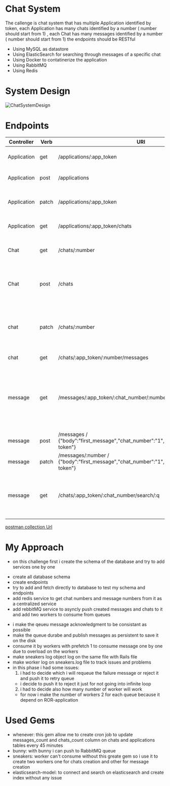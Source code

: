 # Chat System

The callenge is chat system that has multiple Application identified by token, each Application has many chats identified by a number ( number should start from 1) , each Chat has many messages identified by a number ( number should start from 1) the endpoints should be RESTful

* Using MySQL as datastore
* Using ElasticSearch for searching through messages of a specific chat
* Using Docker to contatinerize the application
* Using RabbitMQ
* Using Redis 

# System Design 

![ChatSystemDesign](https://user-images.githubusercontent.com/48384324/200163818-91db8747-14bf-410b-a023-5d17983c1e68.PNG)


# Endpoints

| Controller | Verb | URI | body | Description |
| ---------- | ---  | --- | ---- | ----------- |
| Application | get | /applications/:app_token | no body | get spacific application by token |
| Application | post | /applications | { "name": "name of the application "} | create new application |
| Application | patch | /applications/:app_token | { "name": "updated name of the application "} | update application name |
| Application | get | /applications/:app_token/chats | no body | get application chats | 
| Chat | get | /chats/:number | no body | get spacifice chat by number |
| Chat | post | /chats | { "name": "name of the chat ","app_token": "application token "} | create new chat with application token |
| chat | patch | /chats/:number | { "name": "updated name of the chat " ,"app_token": "application token "} | update chat name |
| chat | get | /chats/:app_token/:number/messages | no body | get chat messages |
| message | get | /messages/:app_token/:chat_number/:number | no body | get message by application token and chat number and message number |
| message | post | /messages / {"body":"first_message","chat_number":"1","app_token":"application token"} | create new message |
| message | patch | /messages/:number / {"body":"first_message","chat_number":"1","app_token":"application token"} | update body of message |
| message | get | /chats/:app_token/:chat_number/search/:q | no body | search on messges bodies on spacific chat on spacific application |

[postman collection Url](https://warped-satellite-695943.postman.co/workspace/My-Workspace~fe8b6a88-9876-44d1-870e-67d72c4de080/collection/13141054-3d841185-8a1f-4791-932d-75225d8fa941?action=share&creator=13141054)


# My Approach 
- on this challenge first i create the schema of the database and try to add services one by one 
* create all database schema
* create endpoints
* try to add and fetch directly to database to test my schema and endpoints
* add redis service to get chat numbers and message numbers from it as a centralized service
* add rebbitMQ service to asyncly push created messages and chats to it and add two workers to consume from queues 
 - i make the qeueu message acknowledgment to be consistant as possible 
 - make the queue durabe and publish messages as persistent to save it on the disk 
 - consume it by workers with prefetch 1 to consume message one by one due to overload on the workers
 - make sneakers log object log on the same file with Rails file
 - make worker log on sneakers.log file to track issues and problems
 - in this phase i had some issues:
    1) i had to decide which i will requeue the failure message or reject it and push it to retry queue 
      - i decide to push it to reject it just for not going into infinite loop 
    2) i had to decide also how many number of worker will work 
      - for now i make the number of workers 2 for each queue because it depend on ROR-application


# Used Gems 

- whenever: this gem allow me to create cron job to update messages_count and chats_count column on chats and applications tables every 45 minutes
- bunny: with bunny i can push to RabbitMQ queue 
- sneakers: worker can't consume without this greate gem so i use it to create two workers one for chats creation and other for message creation
- elasticsearch-model: to connect and search on elasticsearch and create index without any issue 




